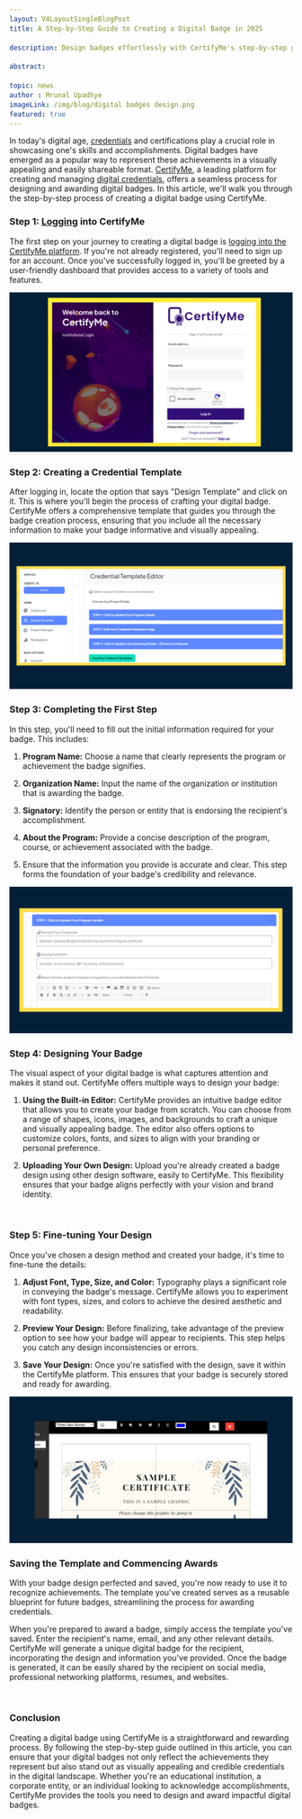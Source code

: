 ```yaml
---
layout: V4LayoutSingleBlogPost
title: A Step-by-Step Guide to Creating a Digital Badge in 2025

description: Design badges effortlessly with CertifyMe's step-by-step guide. Create, customize, and award digital badges

abstract: 

topic: news
author : Mrunal Upadhye
imageLink: /img/blog/digital badges design.png
featured: true
---
```


In today's digital age, <a href="https://www.certifyme.online/">credentials</a> and certifications play a crucial role in showcasing one's skills and accomplishments. Digital badges have emerged as a popular way to represent these achievements in a visually appealing and easily shareable format. <a href="https://www.certifyme.online/">CertifyMe</a>, a leading platform for creating and managing <a href="https://certifyme.online/blog/What-is-a-Digital-Credential.html">digital credentials</a>, offers a seamless process for designing and awarding digital badges. In this article, we'll walk you through the step-by-step process of creating a digital badge using CertifyMe.<br>

### Step 1: <a href="https://credential.certifyme.online/auth/login">Logging</a> into CertifyMe

The first step on your journey to creating a digital badge is <a href="https://credential.certifyme.online/auth/login">logging into the CertifyMe platform</a>. If you're not already registered, you'll need to sign up for an account. Once you've successfully logged in, you'll be greeted by a user-friendly dashboard that provides access to a variety of tools and features.<br>

<img class="img-fluid r-16" src="/img/blog/step 5/Step1.png" alt="Step 1">
<br>

### Step 2: Creating a Credential Template

After logging in, locate the option that says "Design Template" and click on it. This is where you'll begin the process of crafting your digital badge. CertifyMe offers a comprehensive template that guides you through the badge creation process, ensuring that you include all the necessary information to make your badge informative and visually appealing.<br>

<img class="img-fluid r-16" src="/img/blog/step 5/Step 2.png" alt="Step 2">
<br>

<h3>Step 3: Completing the First Step</h3>

In this step, you'll need to fill out the initial information required for your badge. This includes:

1. **Program Name:** Choose a name that clearly represents the program or achievement the badge signifies.

1. **Organization Name:** Input the name of the organization or institution that is awarding the badge.

1. **Signatory:** Identify the person or entity that is endorsing the recipient's accomplishment.

1. **About the Program:** Provide a concise description of the program, course, or achievement associated with the badge.

1. Ensure that the information you provide is accurate and clear. This step forms the foundation of your badge's credibility and relevance.

<img class="img-fluid r-16" src="/img/blog/step 5/Step 3.png" alt="Step 3">
<br>

### Step 4: Designing Your Badge

The visual aspect of your digital badge is what captures attention and makes it stand out. CertifyMe offers multiple ways to design your badge:

1. **Using the Built-in Editor:** CertifyMe provides an intuitive badge editor that allows you to create your badge from scratch. You can choose from a range of shapes, icons, images, and backgrounds to craft a unique and visually appealing badge. The editor also offers options to customize colors, fonts, and sizes to align with your branding or personal preference.

1. **Uploading Your Own Design:** Upload you're already created a badge design using other design software, easily to CertifyMe. This flexibility ensures that your badge aligns perfectly with your vision and brand identity.

<br>

### Step 5: Fine-tuning Your Design

Once you've chosen a design method and created your badge, it's time to fine-tune the details:

1. **Adjust Font, Type, Size, and Color:** Typography plays a significant role in conveying the badge's message. CertifyMe allows you to experiment with font types, sizes, and colors to achieve the desired aesthetic and readability.

1. **Preview Your Design:** Before finalizing, take advantage of the preview option to see how your badge will appear to recipients. This step helps you catch any design inconsistencies or errors.

1. **Save Your Design:** Once you're satisfied with the design, save it within the CertifyMe platform. This ensures that your badge is securely stored and ready for awarding.

<img class="img-fluid r-16" src="/img/blog/step 5/Step 5.png" alt="Step 5">
<br>

### Saving the Template and Commencing Awards

With your badge design perfected and saved, you're now ready to use it to recognize achievements. The template you've created serves as a reusable blueprint for future badges, streamlining the process for awarding credentials.

When you're prepared to award a badge, simply access the template you've saved. Enter the recipient's name, email, and any other relevant details. CertifyMe will generate a unique digital badge for the recipient, incorporating the design and information you've provided. Once the badge is generated, it can be easily shared by the recipient on social media, professional networking platforms, resumes, and websites.

<br>

### Conclusion

Creating a digital badge using CertifyMe is a straightforward and rewarding process. By following the step-by-step guide outlined in this article, you can ensure that your digital badges not only reflect the achievements they represent but also stand out as visually appealing and credible credentials in the digital landscape. Whether you're an educational institution, a corporate entity, or an individual looking to acknowledge accomplishments, CertifyMe provides the tools you need to design and award impactful digital badges.
